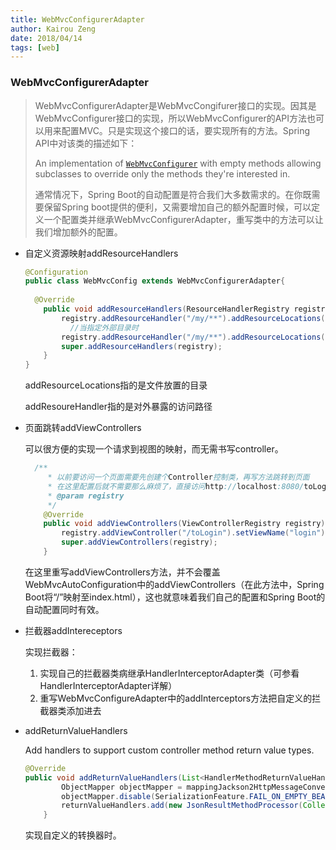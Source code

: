 ```yaml
---
title: WebMvcConfigurerAdapter
author: Kairou Zeng
date: 2018/04/14
tags: [web]
---
```


### WebMvcConfigurerAdapter

> WebMvcConfigurerAdapter是WebMvcCongifurer接口的实现。因其是WebMvcConfigurer接口的实现，所以WebMvcConfigurer的API方法也可以用来配置MVC。只是实现这个接口的话，要实现所有的方法。Spring API中对该类的描述如下：
>
> An implementation of [`WebMvcConfigurer`](http://docs.spring.io/spring/docs/current/javadoc-api/org/springframework/web/servlet/config/annotation/WebMvcConfigurer.html) with empty methods allowing subclasses to override only the methods they're interested in.
>
> 通常情况下，Spring Boot的自动配置是符合我们大多数需求的。在你既需要保留Spring boot提供的便利，又需要增加自己的额外配置时候，可以定义一个配置类并继承WebMvcConfigurerAdapter，重写类中的方法可以让我们增加额外的配置。

- 自定义资源映射addResourceHandlers

  ```java
  @Configuration
  public class WebMvcConfig extends WebMvcConfigurerAdapter{
      
    @Override
      public void addResourceHandlers(ResourceHandlerRegistry registry) {
          registry.addResourceHandler("/my/**").addResourceLocations("classpath:/my/");
        	//当指定外部目录时
          registry.addResourceHandler("/my/**").addResourceLocations("file:E:/my/");
          super.addResourceHandlers(registry);
      }
  }
  ```

  addResourceLocations指的是文件放置的目录

  addResoureHandler指的是对外暴露的访问路径

- 页面跳转addViewControllers

  可以很方便的实现一个请求到视图的映射，而无需书写controller。

  ```java
  	/**
       * 以前要访问一个页面需要先创建个Controller控制类，再写方法跳转到页面
       * 在这里配置后就不需要那么麻烦了，直接访问http://localhost:8080/toLogin就跳转到login.jsp页面
       * @param registry
       */
      @Override
      public void addViewControllers(ViewControllerRegistry registry) {
          registry.addViewController("/toLogin").setViewName("login");
          super.addViewControllers(registry);
      }
  ```

  在这里重写addViewControllers方法，并不会覆盖WebMvcAutoConfiguration中的addViewControllers（在此方法中，Spring Boot将“/”映射至index.html），这也就意味着我们自己的配置和Spring Boot的自动配置同时有效。

- 拦截器addIntereceptors

  实现拦截器：

  1. 实现自己的拦截器类病继承HandlerInterceptorAdapter类（可参看HandlerInterceptorAdapter详解）
  2. 重写WebMvcConfigureAdapter中的addInterceptors方法把自定义的拦截器类添加进去 

- addReturnValueHandlers

  Add handlers to support custom controller method return value types.

  ```java
  @Override
  public void addReturnValueHandlers(List<HandlerMethodReturnValueHandler> returnValueHandlers) {
          ObjectMapper objectMapper = mappingJackson2HttpMessageConverter.getObjectMapper();
          objectMapper.disable(SerializationFeature.FAIL_ON_EMPTY_BEANS);
          returnValueHandlers.add(new JsonResultMethodProcessor(Collections.singletonList(mappingJackson2HttpMessageConverter)));
      }
  ```

  实现自定义的转换器时。

  